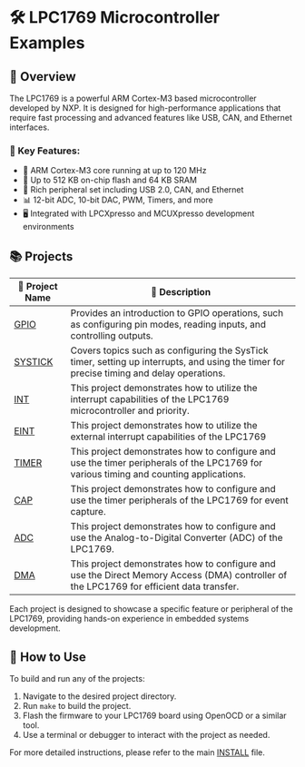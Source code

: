 # 🛠️ LPC1769 Microcontroller Examples

## 🌟 Overview

The LPC1769 is a powerful ARM Cortex-M3 based microcontroller developed by NXP. It is designed for high-performance applications that require fast processing and advanced features like USB, CAN, and Ethernet interfaces.

### 🔑 Key Features:

- 🚀 ARM Cortex-M3 core running at up to 120 MHz
- 💾 Up to 512 KB on-chip flash and 64 KB SRAM
- 🧩 Rich peripheral set including USB 2.0, CAN, and Ethernet
- 📊 12-bit ADC, 10-bit DAC, PWM, Timers, and more
- 🖥️ Integrated with LPCXpresso and MCUXpresso development environments

## 📚 Projects

| 📂 Project Name    | 📝 Description                                                                                                                           |
| ------------------ | ---------------------------------------------------------------------------------------------------------------------------------------- |
| [GPIO](GPIO)       | Provides an introduction to GPIO operations, such as configuring pin modes, reading inputs, and controlling outputs.                     |
| [SYSTICK](SYSTICK) | Covers topics such as configuring the SysTick timer, setting up interrupts, and using the timer for precise timing and delay operations. |
| [INT](INT)         | This project demonstrates how to utilize the interrupt capabilities of the LPC1769 microcontroller and priority.                         |
| [EINT](EINT)       | This project demonstrates how to utilize the external interrupt capabilities of the LPC1769                                              |
| [TIMER](TIMER)     | This project demonstrates how to configure and use the timer peripherals of the LPC1769 for various timing and counting applications.    |
| [CAP](CAP)         | This project demonstrates how to configure and use the timer peripherals of the LPC1769 for event capture.                               |
| [ADC](ADC)         | This project demonstrates how to configure and use the Analog-to-Digital Converter (ADC) of the LPC1769.                                 |
| [DMA](DMA)         | This project demonstrates how to configure and use the Direct Memory Access (DMA) controller of the LPC1769 for efficient data transfer. |

Each project is designed to showcase a specific feature or peripheral of the LPC1769, providing hands-on experience in embedded systems development.

## 🚀 How to Use

To build and run any of the projects:

1. Navigate to the desired project directory.
2. Run `make` to build the project.
3. Flash the firmware to your LPC1769 board using OpenOCD or a similar tool.
4. Use a terminal or debugger to interact with the project as needed.

For more detailed instructions, please refer to the main [INSTALL](../INSTALL.md) file.
